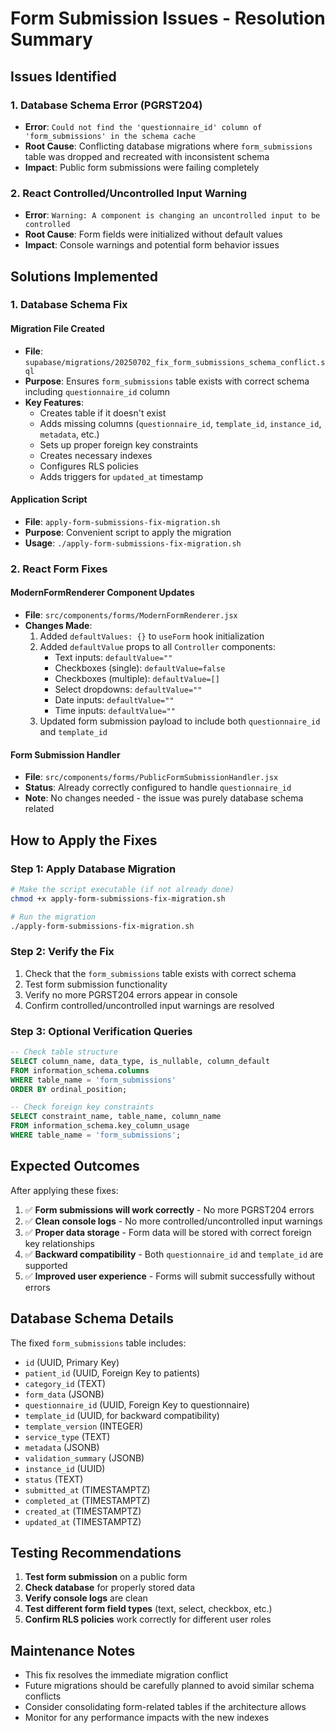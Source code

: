 # Form Submission Issues - Resolution Summary

## Issues Identified

### 1. Database Schema Error (PGRST204)
- **Error**: `Could not find the 'questionnaire_id' column of 'form_submissions' in the schema cache`
- **Root Cause**: Conflicting database migrations where `form_submissions` table was dropped and recreated with inconsistent schema
- **Impact**: Public form submissions were failing completely

### 2. React Controlled/Uncontrolled Input Warning
- **Error**: `Warning: A component is changing an uncontrolled input to be controlled`
- **Root Cause**: Form fields were initialized without default values
- **Impact**: Console warnings and potential form behavior issues

## Solutions Implemented

### 1. Database Schema Fix

#### Migration File Created
- **File**: `supabase/migrations/20250702_fix_form_submissions_schema_conflict.sql`
- **Purpose**: Ensures `form_submissions` table exists with correct schema including `questionnaire_id` column
- **Key Features**:
  - Creates table if it doesn't exist
  - Adds missing columns (`questionnaire_id`, `template_id`, `instance_id`, `metadata`, etc.)
  - Sets up proper foreign key constraints
  - Creates necessary indexes
  - Configures RLS policies
  - Adds triggers for `updated_at` timestamp

#### Application Script
- **File**: `apply-form-submissions-fix-migration.sh`
- **Purpose**: Convenient script to apply the migration
- **Usage**: `./apply-form-submissions-fix-migration.sh`

### 2. React Form Fixes

#### ModernFormRenderer Component Updates
- **File**: `src/components/forms/ModernFormRenderer.jsx`
- **Changes Made**:
  1. Added `defaultValues: {}` to `useForm` hook initialization
  2. Added `defaultValue` props to all `Controller` components:
     - Text inputs: `defaultValue=""`
     - Checkboxes (single): `defaultValue=false`
     - Checkboxes (multiple): `defaultValue=[]`
     - Select dropdowns: `defaultValue=""`
     - Date inputs: `defaultValue=""`
     - Time inputs: `defaultValue=""`
  3. Updated form submission payload to include both `questionnaire_id` and `template_id`

#### Form Submission Handler
- **File**: `src/components/forms/PublicFormSubmissionHandler.jsx`
- **Status**: Already correctly configured to handle `questionnaire_id`
- **Note**: No changes needed - the issue was purely database schema related

## How to Apply the Fixes

### Step 1: Apply Database Migration
```bash
# Make the script executable (if not already done)
chmod +x apply-form-submissions-fix-migration.sh

# Run the migration
./apply-form-submissions-fix-migration.sh
```

### Step 2: Verify the Fix
1. Check that the `form_submissions` table exists with correct schema
2. Test form submission functionality
3. Verify no more PGRST204 errors appear in console
4. Confirm controlled/uncontrolled input warnings are resolved

### Step 3: Optional Verification Queries
```sql
-- Check table structure
SELECT column_name, data_type, is_nullable, column_default
FROM information_schema.columns 
WHERE table_name = 'form_submissions' 
ORDER BY ordinal_position;

-- Check foreign key constraints
SELECT constraint_name, table_name, column_name
FROM information_schema.key_column_usage
WHERE table_name = 'form_submissions';
```

## Expected Outcomes

After applying these fixes:

1. ✅ **Form submissions will work correctly** - No more PGRST204 errors
2. ✅ **Clean console logs** - No more controlled/uncontrolled input warnings
3. ✅ **Proper data storage** - Form data will be stored with correct foreign key relationships
4. ✅ **Backward compatibility** - Both `questionnaire_id` and `template_id` are supported
5. ✅ **Improved user experience** - Forms will submit successfully without errors

## Database Schema Details

The fixed `form_submissions` table includes:
- `id` (UUID, Primary Key)
- `patient_id` (UUID, Foreign Key to patients)
- `category_id` (TEXT)
- `form_data` (JSONB)
- `questionnaire_id` (UUID, Foreign Key to questionnaire)
- `template_id` (UUID, for backward compatibility)
- `template_version` (INTEGER)
- `service_type` (TEXT)
- `metadata` (JSONB)
- `validation_summary` (JSONB)
- `instance_id` (UUID)
- `status` (TEXT)
- `submitted_at` (TIMESTAMPTZ)
- `completed_at` (TIMESTAMPTZ)
- `created_at` (TIMESTAMPTZ)
- `updated_at` (TIMESTAMPTZ)

## Testing Recommendations

1. **Test form submission** on a public form
2. **Check database** for properly stored data
3. **Verify console logs** are clean
4. **Test different form field types** (text, select, checkbox, etc.)
5. **Confirm RLS policies** work correctly for different user roles

## Maintenance Notes

- This fix resolves the immediate migration conflict
- Future migrations should be carefully planned to avoid similar schema conflicts
- Consider consolidating form-related tables if the architecture allows
- Monitor for any performance impacts with the new indexes